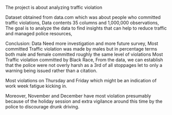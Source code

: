 The project is about analyzing traffic violation

Dataset obtained from data.com which was about people who committed traffic violations,
Data contents 35 columns and 1,000,000 observations, 
The goal is to analyze the data to find insights that can help to reduce traffic and managed police resources, 

Conclusion:
Data Need more investigation and more future survey, 
Most committed Traffic violation was made by males but in percentage terms both male and female committed roughly the same level of violations
Most Traffic violation committed by Black Race,
From the data, we can establish that the police were not overly harsh as a 3rd of all stoppages let to only a warning being issued rather than a citation.

Most violations on Thursday and Friday which might be an indication of work week fatigue kicking in.

Moreover, November and December have most violation presumably because of the holiday session and extra vigilance around this time by the police to discourage drunk driving. 
